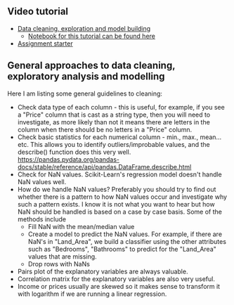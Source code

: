 ## Video tutorial
* [Data cleaning, exploration and model building](https://youtu.be/5wyIAAtaRbI)
	* [Notebook for this tutorial can be found here](https://notebooks.azure.com/rivindu/projects/auto-mpg/html/auto-mpg.ipynb)
* [Assignment starter](https://youtu.be/9p8c0edPBXI)

## General approaches to data cleaning, exploratory analysis and modelling

Here I am listing some general guidelines to cleaning:  
* Check data type of each column - this is useful, for example, if you see a "Price" column that is cast as a string type, then you will need to investigate, as more likely than not it means there are letters in the column when there should be no letters in a "Price" column.
* Check basic statistics for each numerical column - min., max., mean... etc. This allows you to identify outliers/improbable values, and the describe() function does this very well. https://pandas.pydata.org/pandas-docs/stable/reference/api/pandas.DataFrame.describe.html
* Check for NaN values. Scikit-Learn's regression model doesn't handle NaN values well. 
* How do we handle NaN values? Preferably you should try to find out whether there is a pattern to how NaN values occur and investigate why such a pattern exists. I know it is not what you want to hear but how NaN should be handled is based on a case by case basis. Some of the methods include
	* Fill NaN with the mean/median value
	* Create a model to predict the NaN values. For example, if there are NaN's in "Land_Area", we build a classifier using the other attributes such as "Bedrooms", "Bathrooms" to predict for the "Land_Area" values that are missing. 
	* Drop rows with NaNs  
* Pairs plot of the explanatory variables are always valuable.
* Correlation matrix for the explanatory variables are also very useful. 
* Income or prices usually are skewed so it makes sense to transform it with logarithm if we are running a linear regression. 

